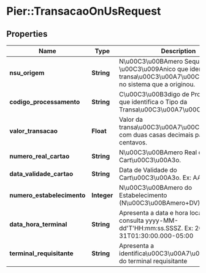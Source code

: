 # Pier::TransacaoOnUsRequest

## Properties
Name | Type | Description | Notes
------------ | ------------- | ------------- | -------------
**nsu_origem** | **String** | N\u00C3\u00BAmero Sequencial \u00C3\u009Anico que identifica a transa\u00C3\u00A7\u00C3\u00A3o no sistema que a originou. | 
**codigo_processamento** | **String** | C\u00C3\u00B3digo de Processamento que identifica o Tipo da Transa\u00C3\u00A7\u00C3\u00A3o. | 
**valor_transacao** | **Float** | Valor da transa\u00C3\u00A7\u00C3\u00A3o com duas casas decimais para os centavos. | 
**numero_real_cartao** | **String** | N\u00C3\u00BAmero Real do Cart\u00C3\u00A3o. | 
**data_validade_cartao** | **String** | Data de Validade do Cart\u00C3\u00A3o. Ex: AAMM | 
**numero_estabelecimento** | **Integer** | N\u00C3\u00BAmero do Estabelecimento (N\u00C3\u00BAmero+DV). | 
**data_hora_terminal** | **String** | Apresenta a data e hora local da consulta yyyy-MM-dd&#39;T&#39;HH:mm:ss.SSSZ. Ex: 2000-10-31T01:30:00.000-05:00 | 
**terminal_requisitante** | **String** | Apresenta a identifica\u00C3\u00A7\u00C3\u00A3o do terminal requisitante | 



